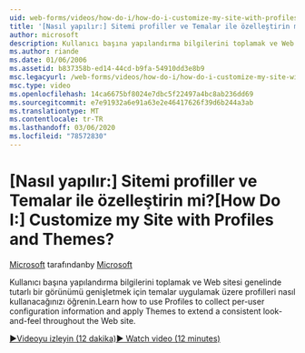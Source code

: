 ```yaml
---
uid: web-forms/videos/how-do-i/how-do-i-customize-my-site-with-profiles-and-themes
title: '[Nasıl yapılır:] Sitemi profiller ve Temalar ile özelleştirin mi? | Microsoft Docs'
author: microsoft
description: Kullanıcı başına yapılandırma bilgilerini toplamak ve Web sitesi genelinde tutarlı bir görünümü genişletmek için temalar uygulamak üzere profilleri nasıl kullanacağınızı öğrenin.
ms.author: riande
ms.date: 01/06/2006
ms.assetid: b837358b-ed14-44cd-b9fa-54910dd3e8b9
msc.legacyurl: /web-forms/videos/how-do-i/how-do-i-customize-my-site-with-profiles-and-themes
msc.type: video
ms.openlocfilehash: 14ca6675bf8024e7dbc5f22497a4bc8ab236dd69
ms.sourcegitcommit: e7e91932a6e91a63e2e46417626f39d6b244a3ab
ms.translationtype: MT
ms.contentlocale: tr-TR
ms.lasthandoff: 03/06/2020
ms.locfileid: "78572830"
---
```

# <a name="how-do-i-customize-my-site-with-profiles-and-themes"></a><span data-ttu-id="d0a75-104">[Nasıl yapılır:] Sitemi profiller ve Temalar ile özelleştirin mi?</span><span class="sxs-lookup"><span data-stu-id="d0a75-104">[How Do I:] Customize my Site with Profiles and Themes?</span></span>

<span data-ttu-id="d0a75-105">[Microsoft](https://github.com/microsoft) tarafından</span><span class="sxs-lookup"><span data-stu-id="d0a75-105">by [Microsoft](https://github.com/microsoft)</span></span>

<span data-ttu-id="d0a75-106">Kullanıcı başına yapılandırma bilgilerini toplamak ve Web sitesi genelinde tutarlı bir görünümü genişletmek için temalar uygulamak üzere profilleri nasıl kullanacağınızı öğrenin.</span><span class="sxs-lookup"><span data-stu-id="d0a75-106">Learn how to use Profiles to collect per-user configuration information and apply Themes to extend a consistent look-and-feel throughout the Web site.</span></span>

[<span data-ttu-id="d0a75-107">&#9654;Videoyu izleyin (12 dakika)</span><span class="sxs-lookup"><span data-stu-id="d0a75-107">&#9654; Watch video (12 minutes)</span></span>](https://channel9.msdn.com/Blogs/ASP-NET-Site-Videos/how-do-i-customize-my-site-with-profiles-and-themes)
